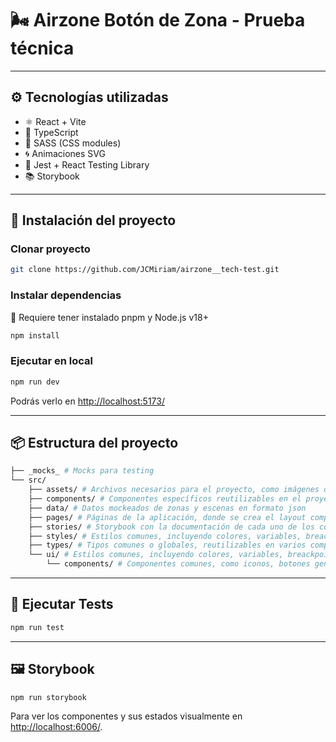 # 🌬️ Airzone Botón de Zona - Prueba técnica

---

## ⚙️ Tecnologías utilizadas

- ⚛️ React + Vite
- 🧠 TypeScript
- 🎨 SASS (CSS modules)
- 🌀 Animaciones SVG
- 🧪 Jest + React Testing Library
- 📚 Storybook

---

## 🚀 Instalación del proyecto

### Clonar proyecto
  ```bash
  git clone https://github.com/JCMiriam/airzone__tech-test.git
  ```

### Instalar dependencias
  📝 Requiere tener instalado pnpm y Node.js v18+
  ```bash
  npm install
  ```

### Ejecutar en local
  ```bash
  npm run dev
  ```
  Podrás verlo en [http://localhost:5173/](http://localhost:5173/)

---

## 📦 Estructura del proyecto
  ```bash
  ├── _mocks_ # Mocks para testing
  └── src/
      ├── assets/ # Archivos necesarios para el proyecto, como imágenes o iconos
      ├── components/ # Componentes específicos reutilizables en el proyecto, incluye sus estilos, tipados, hooks y test en la carpeta de cada componente
      ├── data/ # Datos mockeados de zonas y escenas en formato json
      ├── pages/ # Páginas de la aplicación, donde se crea el layout completo usando todos los componentes necesarios
      ├── stories/ # Storybook con la documentación de cada uno de los componentes
      ├── styles/ # Estilos comunes, incluyendo colores, variables, breackpoints o mixins
      ├── types/ # Tipos comunes o globales, reutilizables en varios componentes. Los tipos específicos se incluirán en la carpeta del propio componente
      └── ui/ # Estilos comunes, incluyendo colores, variables, breackpoints o mixins 
          └── components/ # Componentes comunes, como iconos, botones generales, textos, enlaces, etc.
  ```

---

## 🧪 Ejecutar Tests
  ```bash
  npm run test
  ```

---

## 🖼️ Storybook
  ```bash
  npm run storybook
  ```

  Para ver los componentes y sus estados visualmente en [http://localhost:6006/](http://localhost:6006/).

  
